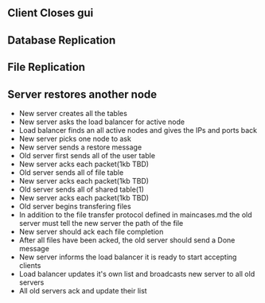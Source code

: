 ## Client Closes gui

## Database Replication

## File Replication

## Server restores another node
- New server creates all the tables
- New server asks the load balancer for active node
- Load balancer finds an all active nodes and gives the IPs and ports back
- New server picks one node to ask
- New server sends a restore message
- Old server first sends all of the user table
- New server acks each packet(1kb TBD)
- Old server sends all of file table
- New server acks each packet(1kb TBD)
- Old server sends all of shared table(1)
- New server acks each packet(1kb TBD)
- Old server begins transfering files
- In addition to the file transfer protocol defined in maincases.md the old server must tell the new server the path of the file
- New server should ack each file completion
- After all files have been acked, the old server should send a Done message
- New server informs the load balancer it is ready to start accepting clients
- Load balancer updates it's own list and broadcasts new server to all old servers
- All old servers ack and update their list

